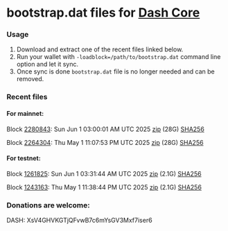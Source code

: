 # bootstrap.dat files for [Dash Core](https://github.com/dashpay/dash)

### Usage

1. Download and extract one of the recent files linked below.
1. Run your wallet with `-loadblock=/path/to/bootstrap.dat` command line option and let it sync.
1. Once sync is done `bootstrap.dat` file is no longer needed and can be removed.

### Recent files

#### For mainnet:

Block [2280843](https://insight.dash.org/insight/block/0000000000000025650024ef8c75d0dafcddb72f5350cae8c5a56b2da9d01566): Sun Jun  1 03:00:01 AM UTC 2025 [zip](https://dash-bootstrap-2.ams3.digitaloceanspaces.com/mainnet/2025-06-01/bootstrap.dat.zip) (28G) [SHA256](https://dash-bootstrap-2.ams3.digitaloceanspaces.com/mainnet/2025-06-01/sha256.txt)

Block [2264304](https://insight.dash.org/insight/block/0000000000000016028934ffe627b1c628255cf83241528be8979b6e16bd4936): Thu May  1 11:07:53 PM UTC 2025 [zip](https://dash-bootstrap-2.ams3.digitaloceanspaces.com/mainnet/2025-05-01/bootstrap.dat.zip) (28G) [SHA256](https://dash-bootstrap-2.ams3.digitaloceanspaces.com/mainnet/2025-05-01/sha256.txt)


#### For testnet:

Block [1261825](https://insight.testnet.networks.dash.org/insight/block/000000b9ce6d0fb4346c8df29007df5931037ec5fb1c9ef788f640dbc9a06c50): Sun Jun  1 03:31:44 AM UTC 2025 [zip](https://dash-bootstrap-2.ams3.digitaloceanspaces.com/testnet/2025-06-01/bootstrap.dat.zip) (2.1G) [SHA256](https://dash-bootstrap-2.ams3.digitaloceanspaces.com/testnet/2025-06-01/sha256.txt)

Block [1243163](https://insight.testnet.networks.dash.org/insight/block/000000cca5a7883f7d08a58087d2883bc7e47d1fc2222d11959ab9a2282d59ee): Thu May  1 11:38:44 PM UTC 2025 [zip](https://dash-bootstrap-2.ams3.digitaloceanspaces.com/testnet/2025-05-01/bootstrap.dat.zip) (2.1G) [SHA256](https://dash-bootstrap-2.ams3.digitaloceanspaces.com/testnet/2025-05-01/sha256.txt)


### Donations are welcome:

DASH: XsV4GHVKGTjQFvwB7c6mYsGV3Mxf7iser6
